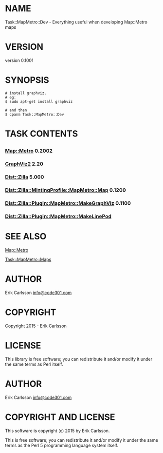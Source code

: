 # NAME

Task::MapMetro::Dev - Everything useful when developing Map::Metro maps

# VERSION

version 0.1001

# SYNOPSIS

    # install graphviz.
    # eg:
    $ sudo apt-get install graphviz

    # and then
    $ cpanm Task::MapMetro::Dev

# TASK CONTENTS

## 

### [Map::Metro](https://metacpan.org/pod/Map::Metro) 0.2002

### [GraphViz2](https://metacpan.org/pod/GraphViz2) 2.20

### [Dist::Zilla](https://metacpan.org/pod/Dist::Zilla) 5.000

### [Dist::Zilla::MintingProfile::MapMetro::Map](https://metacpan.org/pod/Dist::Zilla::MintingProfile::MapMetro::Map) 0.1200

### [Dist::Zilla::Plugin::MapMetro::MakeGraphViz](https://metacpan.org/pod/Dist::Zilla::Plugin::MapMetro::MakeGraphViz) 0.1100

### [Dist::Zilla::Plugin::MapMetro::MakeLinePod](https://metacpan.org/pod/Dist::Zilla::Plugin::MapMetro::MakeLinePod)

# SEE ALSO

[Map::Metro](https://metacpan.org/pod/Map::Metro)

[Task::MapMetro::Maps](https://metacpan.org/pod/Task::MapMetro::Maps)

# AUTHOR

Erik Carlsson <info@code301.com>

# COPYRIGHT

Copyright 2015 - Erik Carlsson

# LICENSE

This library is free software; you can redistribute it and/or modify
it under the same terms as Perl itself.

# AUTHOR

Erik Carlsson <info@code301.com>

# COPYRIGHT AND LICENSE

This software is copyright (c) 2015 by Erik Carlsson.

This is free software; you can redistribute it and/or modify it under
the same terms as the Perl 5 programming language system itself.
